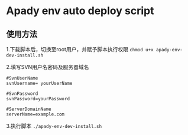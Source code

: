 # Apady env auto deploy script
## 使用方法

1.下载脚本后，切换至root用户，并赋予脚本执行权限 `chmod u+x apady-env-dev-install.sh`

2.填写SVN用户名密码及服务器域名
```shell
#SvnUserName
svnUsername= yourUserName

#SvnPassword
svnPassword=yourPassword

#ServerDomainName
serverName=example.com
```

3.执行脚本 `./apady-env-dev-install.sh`


